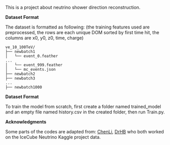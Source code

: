 This is a project about neutrino shower direction reconstruction.

**Dataset Format**

The dataset is formatted as following: 
(the training features used are preprocessed, the rows are each unique DOM sorted by first time hit, the columns are x0, y0, z0, time, charge)
````
ve_10_100TeV/
├── newbatch1
│   └── event_0.feather
...
│   └── event_999.feather
│   └── mc_events.json
├── newbatch2
├── newbatch3
...
├── newbatch1000
````

**Dataset Format**

To train the model from scratch, first create a folder named trained_model and an empty file named history.csv in the created folder, then run Train.py.

**Acknowledgments**

Some parts of the codes are adapted from: [ChenLi](https://github.com/ChenLi2049/ISeeCube), [DrHB](https://github.com/DrHB/icecube-2nd-place/) who both worked on the IceCube Neutrino Kaggle project data.
